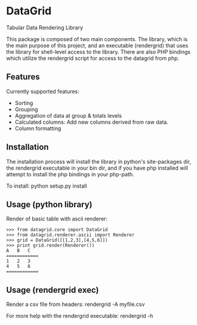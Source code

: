 DataGrid
========
Tabular Data Rendering Library

This package is composed of two main components.  The library, which is the 
main purpose of this project, and an executable (rendergrid) that uses the 
library for shell-level access to the library.  There are also PHP bindings 
which utilize the rendergrid script for access to the datagrid from php.

Features
--------
Currently supported features:
*   Sorting
*   Grouping
*   Aggregation of data at group & totals levels
*   Calculated columns: Add new columns derived from raw data.
*   Column formatting 

Installation
------------
The installation process will install the library in python's site-packages 
dir, the rendergrid executable in your bin dir, and if you have php installed 
will attempt to install the php bindings in your php-path.

To install:
    python setup.py install

Usage (python library)
----------------------
Render of basic table with ascii renderer:

    >>> from datagrid.core import DataGrid
    >>> from datagrid.renderer.ascii import Renderer
    >>> grid = DataGrid([[1,2,3],[4,5,6]])
    >>> print grid.render(Renderer())
    A   B   C
    ============
    1   2   3
    4   5   6
    ============

Usage (rendergrid exec)
-----------------------
Render a csv file from headers:
    rendergrid -A myfile.csv

For more help with the rendergrid executable:
    rendergrid -h



